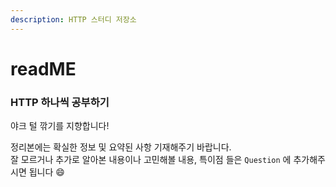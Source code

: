 ```yaml
---
description: HTTP 스터디 저장소
---
```


# readME

### HTTP 하나씩 공부하기

야크 털 깎기를 지향합니다!

정리본에는 확실한 정보 및 요약된 사항 기재해주기 바랍니다.  
잘 모르거나 추가로 알아본 내용이나 고민해볼 내용, 특이점 들은 `Question` 에 추가해주시면 됩니다 😄

